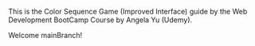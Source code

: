 This is the Color Sequence Game (Improved Interface) guide by the Web Development BootCamp Course by Angela Yu (Udemy). 

Welcome mainBranch! 